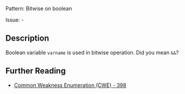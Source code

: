 Pattern: Bitwise on boolean

Issue: -

## Description

Boolean variable `varname` is used in bitwise operation. Did you mean `&&`?

## Further Reading

* [Common Weakness Enumeration (CWE) - 398](https://cwe.mitre.org/data/definitions/398.html)